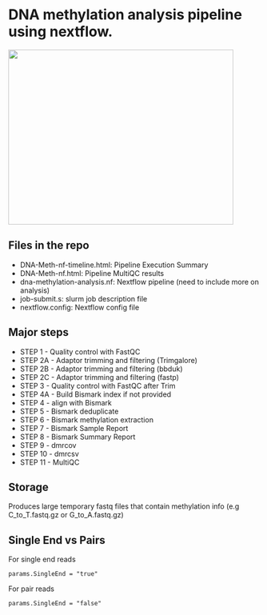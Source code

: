 
# DNA methylation analysis pipeline using nextflow. 
<img src="https://github.com/dmbala/Nf-DNA-Methylation-OARC/blob/master/Fig/dna-methyl-dag.png" width="450px" height="350px" />

## Files in the repo

 * DNA-Meth-nf-timeline.html: Pipeline Execution Summary
 * DNA-Meth-nf.html:  Pipeline MultiQC results
 * dna-methylation-analysis.nf: Nextflow pipeline (need to include more on analysis)
 * job-submit.s: slurm job description file
 * nextflow.config: Nextflow config file


## Major steps 

 * STEP 1 - Quality control with FastQC
 * STEP 2A - Adaptor trimming and filtering (Trimgalore) 
 * STEP 2B - Adaptor trimming and filtering (bbduk) 
 * STEP 2C - Adaptor trimming and filtering (fastp) 
 * STEP 3 - Quality control with FastQC after Trim
 * STEP 4A - Build Bismark index if not provided
 * STEP 4 - align with Bismark
 * STEP 5 - Bismark deduplicate
 * STEP 6 - Bismark methylation extraction
 * STEP 7 - Bismark Sample Report
 * STEP 8 - Bismark Summary Report
 * STEP 9 - dmrcov
 * STEP 10 - dmrcsv
 * STEP 11 - MultiQC

## Storage
Produces large temporary fastq files that contain methylation info (e.g C_to_T.fastq.gz or G_to_A.fastq.gz)

## Single End vs Pairs
For single end reads
```
params.SingleEnd = "true"
```
For pair reads
```
params.SingleEnd = "false" 
```
